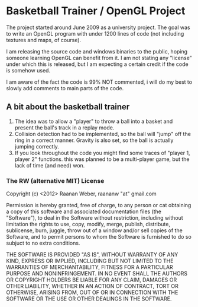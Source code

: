 # Basketball Trainer / OpenGL Project #

The project started around June 2009 as a university project. The goal was to write an OpenGL program with under 1200 lines of code (not including textures and maps, of course).

I am releasing the source code and windows binaries to the public, hoping someone learning OpenGL can benefit from it. 
I am not stating any "license" under which this is released, but I am expecting a certain credit if the code is somehow used.

I am aware of the fact the code is 99% NOT commented, i will do my best to slowly add comments to main parts of the code.

## A bit about the basketball trainer ##

1. The idea was to allow a "player" to throw a ball into a basket and present the ball's track in a replay mode.
2. Collision detection had to be implemented, so the ball will "jump" off the ring in a correct manner. Gravity is also set, so the ball is actually jumping correctly.
3. If you look throughout the code you might find some traces of "player 1, player 2" functions. this was planned to be a multi-player game, but the lack of time (and need) won.

### The RW (alternative MIT) License

Copyright (c) <2012> Raanan Weber, raananw "at" gmail.com

 Permission is hereby granted, free of charge, to any person or cat obtaining a copy
 of this software and associated documentation files (the "Software"), to deal
 in the Software without restriction, including without limitation the rights
 to use, copy, modify, merge, publish, distribute, sublicense, burn, juggle, throw out of a window
 and/or sell copies of the Software, and to permit persons to whom the Software is
 furnished to do so subjuct to no extra conditions.

 THE SOFTWARE IS PROVIDED "AS IS", WITHOUT WARRANTY OF ANY KIND, EXPRESS OR
 IMPLIED, INCLUDING BUT NOT LIMITED TO THE WARRANTIES OF MERCHANTABILITY,
 FITNESS FOR A PARTICULAR PURPOSE AND NONINFRINGEMENT. IN NO EVENT SHALL THE
 AUTHORS OR COPYRIGHT HOLDERS BE LIABLE FOR ANY CLAIM, DAMAGES OR OTHER
 LIABILITY, WHETHER IN AN ACTION OF CONTRACT, TORT OR OTHERWISE, ARISING FROM,
 OUT OF OR IN CONNECTION WITH THE SOFTWARE OR THE USE OR OTHER DEALINGS IN
 THE SOFTWARE.
 
